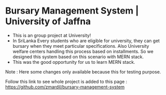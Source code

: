 # Bursary Management System | University of Jaffna

- This is an group project at University!
- In SriLanka Every students who are eligible for university, they can get bursary when they meet particular specifications. Also University welfare centers handling this process based on installments. So we designed this system based on this scenario with MERN stack.
- This was the good opportunity for us to learn MERN stack.


Note : Here some changes only available because this for testing purpose.

Follow this link to see whole project is added to this page : https://github.com/zmardil/bursary-management-system
